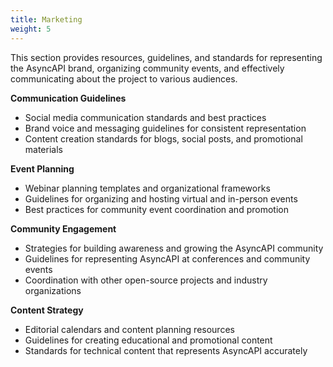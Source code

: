 ```yaml
---
title: Marketing
weight: 5
---
```


This section provides resources, guidelines, and standards for representing the AsyncAPI brand, organizing community events, and effectively communicating about the project to various audiences.

**Communication Guidelines**
- Social media communication standards and best practices
- Brand voice and messaging guidelines for consistent representation
- Content creation standards for blogs, social posts, and promotional materials

**Event Planning**
- Webinar planning templates and organizational frameworks
- Guidelines for organizing and hosting virtual and in-person events
- Best practices for community event coordination and promotion

**Community Engagement**
- Strategies for building awareness and growing the AsyncAPI community
- Guidelines for representing AsyncAPI at conferences and community events
- Coordination with other open-source projects and industry organizations

**Content Strategy**
- Editorial calendars and content planning resources
- Guidelines for creating educational and promotional content
- Standards for technical content that represents AsyncAPI accurately
